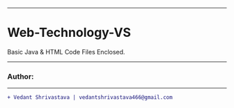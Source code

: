 __________________________________________________________________________________________________________________
# Web-Technology-VS
Basic Java & HTML Code Files Enclosed.
_________________________________________________________________________________________________________________
### Author:
----------------------------------
```diff
+ Vedant Shrivastava | vedantshrivastava466@gmail.com
```


